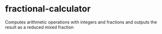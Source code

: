 # fractional-calculator
Computes arithmetic operations with integers and fractions and outputs the result as a reduced mixed fraction
